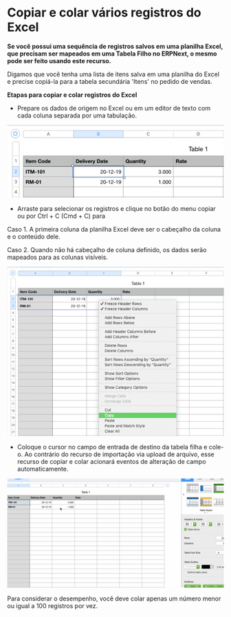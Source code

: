 # Copiar e colar vários registros do Excel



**Se você possui uma sequência de registros salvos em uma planilha Excel, que precisam ser mapeados em uma Tabela Filho no ERPNext, o mesmo pode ser feito usando este recurso.**


Digamos que você tenha uma lista de itens salva em uma planilha do Excel e precise copiá-la para a tabela secundária 'Itens' no pedido de vendas.


**Etapas para copiar e colar registros do Excel**


* Prepare os dados de origem no Excel ou em um editor de texto com cada coluna separada por uma tabulação.


![Copiar e colar](/files/using-copy-paste-1.png)
* Arraste para selecionar os registros e clique no botão do menu copiar ou por Ctrl + C (Cmd + C) para


Caso 1. A primeira coluna da planilha Excel deve ser o cabeçalho da coluna e o conteúdo dele.


Caso 2. Quando não há cabeçalho de coluna definido, os dados serão mapeados para as colunas visíveis.


![Copiar e colar](/files/using-copy-paste-4.png)
* Coloque o cursor no campo de entrada de destino da tabela filha e cole-o. Ao contrário do recurso de importação via upload de arquivo, esse recurso de copiar e colar acionará eventos de alteração de campo automaticamente.


![Copiar e colar](/files/using-copy-paste-3.gif)


Para considerar o desempenho, você deve colar apenas um número menor ou igual a 100 registros por vez.



